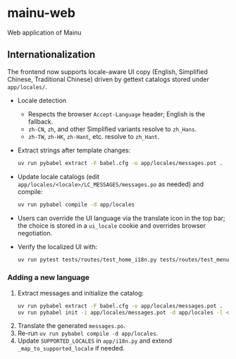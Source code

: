 # mainu-web

Web application of Mainu

## Internationalization

The frontend now supports locale-aware UI copy (English, Simplified Chinese, Traditional Chinese) driven by gettext catalogs stored under `app/locales/`.

- Locale detection
  - Respects the browser `Accept-Language` header; English is the fallback.
  - `zh-CN`, `zh`, and other Simplified variants resolve to `zh_Hans`.
  - `zh-TW`, `zh-HK`, `zh-Hant`, etc. resolve to `zh_Hant`.

- Extract strings after template changes:
  ```bash
  uv run pybabel extract -F babel.cfg -o app/locales/messages.pot .
  ```
- Update locale catalogs (edit `app/locales/<locale>/LC_MESSAGES/messages.po` as needed) and compile:
  ```bash
  uv run pybabel compile -d app/locales
  ```
- Users can override the UI language via the translate icon in the top bar; the choice is stored in a `ui_locale` cookie and overrides browser negotiation.
- Verify the localized UI with:
  ```bash
  uv run pytest tests/routes/test_home_i18n.py tests/routes/test_menu.py::test_share_view_respects_browser_language
  ```

### Adding a new language

1. Extract messages and initialize the catalog:
   ```bash
   uv run pybabel extract -F babel.cfg -o app/locales/messages.pot .
   uv run pybabel init -i app/locales/messages.pot -d app/locales -l <locale-code>
   ```
2. Translate the generated `messages.po`.
3. Re-run `uv run pybabel compile -d app/locales`.
4. Update `SUPPORTED_LOCALES` in `app/i18n.py` and extend `_map_to_supported_locale` if needed.
